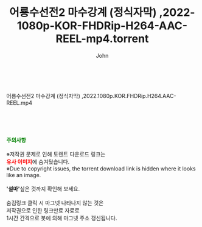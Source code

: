 ﻿---
layout: post
title:  "어룡수선전2 마수강계 (정식자막) ,2022-1080p-KOR-FHDRip-H264-AAC-REEL-mp4.torrent"
author: John
categories: [ 영화 ]
tags: [  ]
image:  
description: "어룡수선전2 마수강계 (정식자막) ,2022-1080p-KOR-FHDRip-H264-AAC-REEL-mp4 torrent 정보 공유"
toc: true
toc_sticky: true
---

<br>
<div class="view-img">
<a class="view_image" href="http://torrentmobile60.com/bbs/view_image.php?fn=%2Fdata%2Ffile%2Fmovie%2F3659260999_AkdjgGsw_745cef295b230c24a4297bb7405aadcaaa645ac5.jpg" target="_blank"><img alt="" class="img-tag" content="http://torrentmobile60.com/data/file/movie/3659260999_AkdjgGsw_745cef295b230c24a4297bb7405aadcaaa645ac5.jpg" itemprop="image" src="http://torrentmobile60.com/data/file/movie/3659260999_AkdjgGsw_745cef295b230c24a4297bb7405aadcaaa645ac5.jpg"/></a><a class="view_image" href="http://torrentmobile60.com/bbs/view_image.php?fn=%2Fdata%2Ffile%2Fmovie%2F3659260999_qyfRvg81_06dac672615b09aad974ca03458cd0545d2f760a.jpg" target="_blank"><img alt="" class="img-tag" content="http://torrentmobile60.com/data/file/movie/3659260999_qyfRvg81_06dac672615b09aad974ca03458cd0545d2f760a.jpg" itemprop="image" src="http://torrentmobile60.com/data/file/movie/3659260999_qyfRvg81_06dac672615b09aad974ca03458cd0545d2f760a.jpg"/></a></div><div class="view-content" itemprop="description">
<p>어룡수선전2 마수강계 (정식자막) ,2022.1080p.KOR.FHDRip.H264.AAC-REEL.mp4<br/></p> </div>
    
<br><br><br>
<p data-ke-size="size16"><b><span style="color: green;">주의사항</span></b><br /><br />※저작권 문제로 인해 토렌트 다운로드 링크는<br /><b><span style="color: red;">유사 이미지</span></b>에 숨겨뒀습니다.<br />※Due to copyright issues, the torrent download link is hidden where it looks like an image.<br /><br /><b>'설마'</b>싶은 것까지 확인해 보세요.<br /><br />숨김링크 클릭 시 마그넷 나타나지 않는 것은<br />저작권으로 인한 링크만료 자료로<br />1시간 간격으로 봇에 의해 마그넷 주소 갱신됩니다.</p>

